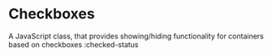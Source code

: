 Checkboxes
==========

A JavaScript class, that provides showing/hiding functionality for containers based on checkboxes :checked-status

